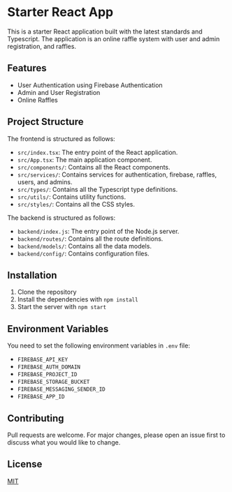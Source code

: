 # Starter React App

This is a starter React application built with the latest standards and Typescript. The application is an online raffle system with user and admin registration, and raffles.

## Features

- User Authentication using Firebase Authentication
- Admin and User Registration
- Online Raffles

## Project Structure

The frontend is structured as follows:

- `src/index.tsx`: The entry point of the React application.
- `src/App.tsx`: The main application component.
- `src/components/`: Contains all the React components.
- `src/services/`: Contains services for authentication, firebase, raffles, users, and admins.
- `src/types/`: Contains all the Typescript type definitions.
- `src/utils/`: Contains utility functions.
- `src/styles/`: Contains all the CSS styles.

The backend is structured as follows:

- `backend/index.js`: The entry point of the Node.js server.
- `backend/routes/`: Contains all the route definitions.
- `backend/models/`: Contains all the data models.
- `backend/config/`: Contains configuration files.

## Installation

1. Clone the repository
2. Install the dependencies with `npm install`
3. Start the server with `npm start`

## Environment Variables

You need to set the following environment variables in `.env` file:

- `FIREBASE_API_KEY`
- `FIREBASE_AUTH_DOMAIN`
- `FIREBASE_PROJECT_ID`
- `FIREBASE_STORAGE_BUCKET`
- `FIREBASE_MESSAGING_SENDER_ID`
- `FIREBASE_APP_ID`

## Contributing

Pull requests are welcome. For major changes, please open an issue first to discuss what you would like to change.

## License

[MIT](https://choosealicense.com/licenses/mit/)